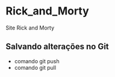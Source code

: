 # Rick_and_Morty
Site Rick and Morty

## Salvando alterações no Git
* comando git push
* comando git pull
